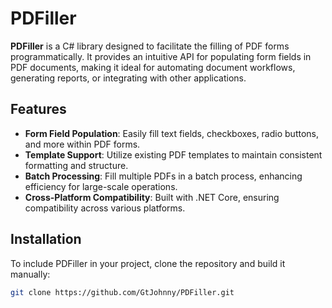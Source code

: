 # PDFiller

**PDFiller** is a C# library designed to facilitate the filling of PDF forms programmatically. It provides an intuitive API for populating form fields in PDF documents, making it ideal for automating document workflows, generating reports, or integrating with other applications.

## Features

- **Form Field Population**: Easily fill text fields, checkboxes, radio buttons, and more within PDF forms.
- **Template Support**: Utilize existing PDF templates to maintain consistent formatting and structure.
- **Batch Processing**: Fill multiple PDFs in a batch process, enhancing efficiency for large-scale operations.
- **Cross-Platform Compatibility**: Built with .NET Core, ensuring compatibility across various platforms.

## Installation

To include PDFiller in your project, clone the repository and build it manually:

```bash
git clone https://github.com/GtJohnny/PDFiller.git
